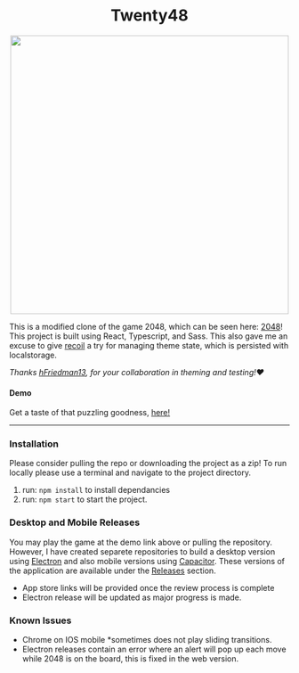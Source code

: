 <h1 align="center">Twenty48</h1>
<p align="center">
<img align="center" src="./assets/twenty48.gif" height="500px" width="500px" />
</p>


This is a modified clone of the game 2048, which can be seen here: [2048](https://2048game.com/)! This project is built using React, Typescript, and Sass. This also gave me an excuse to give [recoil](https://github.com/facebookexperimental/Recoil) a try for managing theme state, which is persisted with localstorage.

*Thanks [hFriedman13](https://github.com/Hfriedman13), for your collaboration in theming and testing!:heart:*

#### Demo
Get a taste of that puzzling goodness, [here!](https://cgado12.github.io/Twenty48/)
- - - - 

### Installation
Please consider pulling the repo or downloading the project as a zip! To run locally please use a terminal and navigate to the project directory.

1) run: `npm install` to install dependancies
2) run: `npm start` to start the project.

### Desktop and Mobile Releases
You may play the game at the demo link above or pulling the repository. However, I have created separete repositories to build a desktop version using [Electron](https://github.com/electron/electron) and also mobile versions using [Capacitor](https://github.com/ionic-team/capacitor). These versions of the application are available under the [Releases](https://github.com/cgado12/Twenty48/releases) section.
- App store links will be provided once the review process is complete
- Electron release will be updated as major progress is made.

### Known Issues
- Chrome on IOS mobile *sometimes does not play sliding transitions.
- Electron releases contain an error where an alert will pop up each move while 2048 is on the board, this is fixed in the web version.
